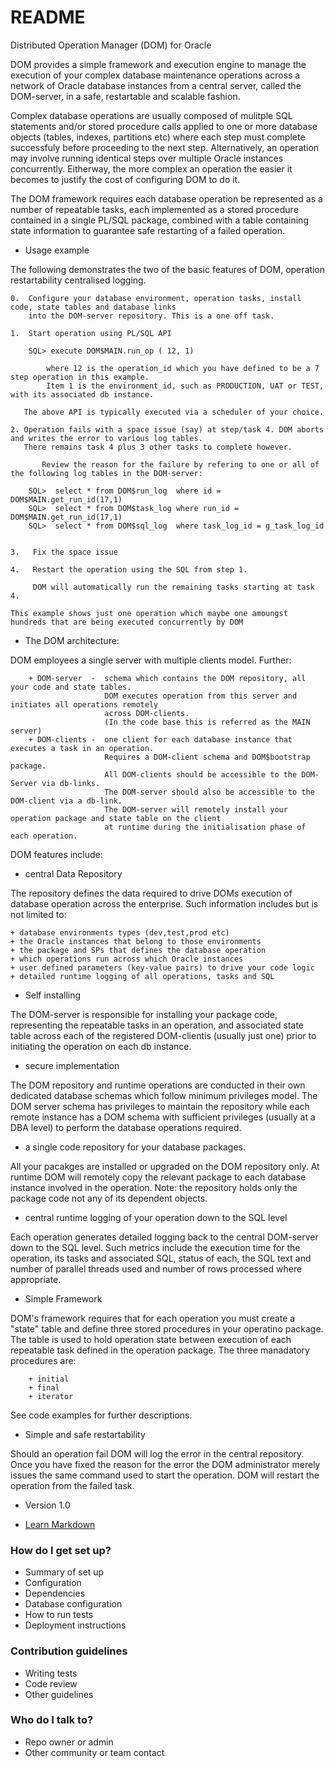 # README #

Distributed Operation Manager (DOM) for Oracle

DOM provides a simple framework and execution engine to manage the execution of your complex database maintenance operations across a network of Oracle database instances from a central server, called the DOM-server, in a safe, restartable and scalable fashion.

Complex database operations are usually composed of mulitple SQL statements and/or stored procedure calls applied to one or more database objects (tables, indexes, partitions etc) where each step must complete successfuly before proceeding to the next step. Alternatively, an operation may involve running identical steps over multiple Oracle instances concurrently.  Eitherway, the more complex an operation the easier it becomes to justify the cost of configuring DOM to do it.

The DOM framework requires each database operation be represented as a number of repeatable tasks, each implemented as a stored procedure contained in a single PL/SQL package, combined with a table containing state information to guarantee safe restarting of a failed operation.

* Usage example	

The following demonstrates the two of the basic features of DOM, operation restartability centralised logging.


    0.  Configure your database environment, operation tasks, install code, state tables and database links
        into the DOM-server repository. This is a one off task.
        
    1.  Start operation using PL/SQL API
		
		SQL> execute DOM$MAIN.run_op ( 12, 1)

            where 12 is the operation_id which you have defined to be a 7 step operation in this example.
            Item 1 is the environment_id, such as PRODUCTION, UAT or TEST, with its associated db instance.
            
       The above API is typically executed via a scheduler of your choice.

	2. Operation fails with a space issue (say) at step/task 4. DOM aborts and writes the error to various log tables.  
	   There remains task 4 plus 3 other tasks to complete however.
       
           Review the reason for the failure by refering to one or all of the following log tables in the DOM-server:

		SQL>  select * from DOM$run_log  where id = DOM$MAIN.get_run_id(17,1)
		SQL>  select * from DOM$task_log where run_id = DOM$MAIN.get_run_id(17,1)
		SQL>  select * from DOM$sql_log  where task_log_id = g_task_log_id
	

 	3.   Fix the space issue 
    
   	4.   Restart the operation using the SQL from step 1.   
    
  	     DOM will automatically run the remaining tasks starting at task 4.
         
    This example shows just one operation which maybe one amoungst hundreds that are being executed concurrently by DOM
    
* The DOM architecture:

DOM employees a single server with multiple clients model. Further:

        + DOM-server  -  schema which contains the DOM repository, all your code and state tables.
                         DOM executes operation from this server and initiates all operations remotely 
                         across DOM-clients.
                         (In the code base this is referred as the MAIN server) 
        + DOM-clients -  one client for each database instance that executes a task in an operation.  
                         Requires a DOM-client schema and DOM$bootstrap package.
                         All DOM-clients should be accessible to the DOM-Server via db-links. 
                         The DOM-server should also be accessible to the DOM-client via a db-link.
                         The DOM-server will remotely install your operation package and state table on the client 
                         at runtime during the initialisation phase of each operation.
                         
DOM features include:

* central Data Repository

The repository defines the data required to drive DOMs execution of database operation across the enterprise. Such information includes but is not limited to:

    + database environments types (dev,test,prod etc)
    + the Oracle instances that belong to those environments
    + the package and SPs that defines the database operation
    + which operations run across which Oracle instances
    + user defined parameters (key-value pairs) to drive your code logic 
    + detailed runtime logging of all operations, tasks and SQL

* Self installing

The DOM-server is responsible for installing your package code, representing the repeatable tasks in an operation, and associated state table across each of the registered DOM-clientis (usually just one) prior to initiating the operation on each db instance.

* secure implementation

The DOM repository and runtime operations are conducted in their own dedicated database schemas which follow minimum privileges model. The DOM server schema has privileges to maintain the repository while each remote instance has a DOM schema with sufficient privileges (usually at a DBA level) to perform the database operations required.

* a single code repository for your database packages.

All your pacakges are installed or upgraded on the DOM repository only.  At runtime DOM will remotely copy the relevant package to each database instance involved in the operation. Note: the repository holds only the package code not any of its dependent objects.

* central runtime logging of your operation down to the SQL level

Each operation generates detailed logging back to the central DOM-server down to the SQL level.  Such metrics include the execution time for the operation, its tasks and associated SQL, status of each, the SQL text and number of parallel threads used and number of rows processed where appropriate.

* Simple Framework 

DOM's framework requires that for each operation you must create a "state" table and define three stored procedures in your operatino package. 
The table is used to hold operation state between execution of each repeatable task defined in the operation package. 
The three manadatory procedures are:

        + initial
        + final
        + iterator
        
See code examples for further descriptions.

* Simple and safe restartability

Should an operation fail DOM will log the error in the central repository. Once you have fixed the reason for the error the DOM administrator merely issues the same command used to start the operation.  DOM will restart the operation from the failed task. 

* Version 1.0 

* [Learn Markdown](https://bitbucket.org/tutorials/markdowndemo)

### How do I get set up? ###

* Summary of set up
* Configuration
* Dependencies
* Database configuration
* How to run tests
* Deployment instructions

### Contribution guidelines ###

* Writing tests
* Code review
* Other guidelines

### Who do I talk to? ###

* Repo owner or admin
* Other community or team contact
